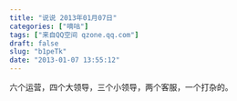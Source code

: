 ```yaml
---
title: "说说 2013年01月07日"
categories: ["嘀咕"]
tags: ["来自QQ空间 qzone.qq.com"]
draft: false
slug: "b1peTk"
date: "2013-01-07 13:55:12"
---
```


六个运营，四个大领导，三个小领导，两个客服，一个打杂的。
